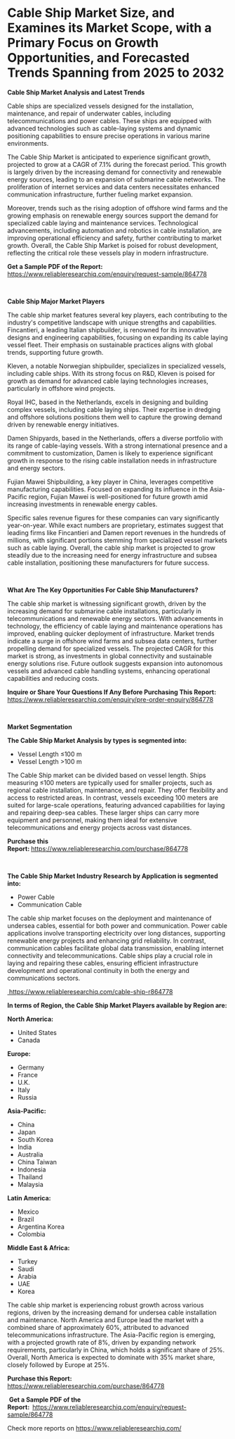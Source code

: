 <p><h1>Cable Ship Market Size, and Examines its Market Scope, with a Primary Focus on Growth Opportunities, and Forecasted Trends Spanning from 2025 to 2032</h1></p><p><strong>Cable Ship Market Analysis and Latest Trends</strong></p>
<p><p>Cable ships are specialized vessels designed for the installation, maintenance, and repair of underwater cables, including telecommunications and power cables. These ships are equipped with advanced technologies such as cable-laying systems and dynamic positioning capabilities to ensure precise operations in various marine environments.</p><p>The Cable Ship Market is anticipated to experience significant growth, projected to grow at a CAGR of 7.1% during the forecast period. This growth is largely driven by the increasing demand for connectivity and renewable energy sources, leading to an expansion of submarine cable networks. The proliferation of internet services and data centers necessitates enhanced communication infrastructure, further fueling market expansion.</p><p>Moreover, trends such as the rising adoption of offshore wind farms and the growing emphasis on renewable energy sources support the demand for specialized cable laying and maintenance services. Technological advancements, including automation and robotics in cable installation, are improving operational efficiency and safety, further contributing to market growth. Overall, the Cable Ship Market is poised for robust development, reflecting the critical role these vessels play in modern infrastructure.</p></p>
<p><strong>Get a Sample PDF of the Report:&nbsp;</strong> <a href="https://www.reliableresearchiq.com/enquiry/request-sample/864778?utm_campaign=2313&utm_medium=2&utm_source=Github&utm_content=ia&utm_term=10042025&utm_id=cable-ship">https://www.reliableresearchiq.com/enquiry/request-sample/864778</a></p>
<p>&nbsp;</p>
<p><strong>Cable Ship Major Market Players</strong></p>
<p><p>The cable ship market features several key players, each contributing to the industry's competitive landscape with unique strengths and capabilities. Fincantieri, a leading Italian shipbuilder, is renowned for its innovative designs and engineering capabilities, focusing on expanding its cable laying vessel fleet. Their emphasis on sustainable practices aligns with global trends, supporting future growth.</p><p>Kleven, a notable Norwegian shipbuilder, specializes in specialized vessels, including cable ships. With its strong focus on R&D, Kleven is poised for growth as demand for advanced cable laying technologies increases, particularly in offshore wind projects.</p><p>Royal IHC, based in the Netherlands, excels in designing and building complex vessels, including cable laying ships. Their expertise in dredging and offshore solutions positions them well to capture the growing demand driven by renewable energy initiatives.</p><p>Damen Shipyards, based in the Netherlands, offers a diverse portfolio with its range of cable-laying vessels. With a strong international presence and a commitment to customization, Damen is likely to experience significant growth in response to the rising cable installation needs in infrastructure and energy sectors.</p><p>Fujian Mawei Shipbuilding, a key player in China, leverages competitive manufacturing capabilities. Focused on expanding its influence in the Asia-Pacific region, Fujian Mawei is well-positioned for future growth amid increasing investments in renewable energy cables.</p><p>Specific sales revenue figures for these companies can vary significantly year-on-year. While exact numbers are proprietary, estimates suggest that leading firms like Fincantieri and Damen report revenues in the hundreds of millions, with significant portions stemming from specialized vessel markets such as cable laying. Overall, the cable ship market is projected to grow steadily due to the increasing need for energy infrastructure and subsea cable installation, positioning these manufacturers for future success.</p></p>
<p>&nbsp;</p>
<p><strong>What Are The Key Opportunities For Cable Ship Manufacturers?</strong></p>
<p><p>The cable ship market is witnessing significant growth, driven by the increasing demand for submarine cable installations, particularly in telecommunications and renewable energy sectors. With advancements in technology, the efficiency of cable laying and maintenance operations has improved, enabling quicker deployment of infrastructure. Market trends indicate a surge in offshore wind farms and subsea data centers, further propelling demand for specialized vessels. The projected CAGR for this market is strong, as investments in global connectivity and sustainable energy solutions rise. Future outlook suggests expansion into autonomous vessels and advanced cable handling systems, enhancing operational capabilities and reducing costs.</p></p>
<p><strong>Inquire or Share Your Questions If Any Before Purchasing This Report:</strong> <a href="https://www.reliableresearchiq.com/enquiry/pre-order-enquiry/864778?utm_campaign=2313&utm_medium=2&utm_source=Github&utm_content=ia&utm_term=10042025&utm_id=cable-ship">https://www.reliableresearchiq.com/enquiry/pre-order-enquiry/864778</a></p>
<p>&nbsp;</p>
<p><strong>Market Segmentation</strong></p>
<p><strong>The Cable Ship Market Analysis by types is segmented into:</strong></p>
<p><ul><li>Vessel Length ≤100 m</li><li>Vessel Length >100 m</li></ul></p>
<p><p>The Cable Ship market can be divided based on vessel length. Ships measuring ≤100 meters are typically used for smaller projects, such as regional cable installation, maintenance, and repair. They offer flexibility and access to restricted areas. In contrast, vessels exceeding 100 meters are suited for large-scale operations, featuring advanced capabilities for laying and repairing deep-sea cables. These larger ships can carry more equipment and personnel, making them ideal for extensive telecommunications and energy projects across vast distances.</p></p>
<p><strong>Purchase this Report:&nbsp;</strong><a href="https://www.reliableresearchiq.com/purchase/864778?utm_campaign=2313&utm_medium=2&utm_source=Github&utm_content=ia&utm_term=10042025&utm_id=cable-ship">https://www.reliableresearchiq.com/purchase/864778</a></p>
<p>&nbsp;</p>
<p><strong>The Cable Ship Market Industry Research by Application is segmented into:</strong></p>
<p><ul><li>Power Cable</li><li>Communication Cable</li></ul></p>
<p><p>The cable ship market focuses on the deployment and maintenance of undersea cables, essential for both power and communication. Power cable applications involve transporting electricity over long distances, supporting renewable energy projects and enhancing grid reliability. In contrast, communication cables facilitate global data transmission, enabling internet connectivity and telecommunications. Cable ships play a crucial role in laying and repairing these cables, ensuring efficient infrastructure development and operational continuity in both the energy and communications sectors.</p></p>
<p><a href="https://www.reliableresearchiq.com/cable-ship-r864778?utm_campaign=2313&utm_medium=2&utm_source=Github&utm_content=ia&utm_term=10042025&utm_id=cable-ship">&nbsp;https://www.reliableresearchiq.com/cable-ship-r864778</a></p>
<p><strong>In terms of Region, the Cable Ship Market Players available by Region are:</strong></p>
<p>
    <p> <strong> North America: </strong>
        <ul>
            <li>United States</li>
            <li>Canada</li>
        </ul>
        </p> 
    <p> <strong> Europe: </strong>
        <ul>
            <li>Germany</li>
            <li>France</li>
            <li>U.K.</li>
            <li>Italy</li>
            <li>Russia</li>
        </ul>
        </p> 
    <p> <strong> Asia-Pacific: </strong>
        <ul>
            <li>China</li>
            <li>Japan</li>
            <li>South Korea</li>
            <li>India</li>
            <li>Australia</li>
            <li>China Taiwan</li>
            <li>Indonesia</li>
            <li>Thailand</li>
            <li>Malaysia</li>
        </ul>
        </p> 
    <p> <strong> Latin America: </strong>
        <ul>
            <li>Mexico</li>
            <li>Brazil</li>
            <li>Argentina Korea</li>
            <li>Colombia</li>
        </ul>
        </p> 
    <p> <strong> Middle East & Africa: </strong>
        <ul>
            <li>Turkey</li>
            <li>Saudi</li>
            <li>Arabia</li>
            <li>UAE</li>
            <li>Korea</li>
        </ul>
    </p>
    </p>
<p><p>The cable ship market is experiencing robust growth across various regions, driven by the increasing demand for undersea cable installation and maintenance. North America and Europe lead the market with a combined share of approximately 60%, attributed to advanced telecommunications infrastructure. The Asia-Pacific region is emerging, with a projected growth rate of 8%, driven by expanding network requirements, particularly in China, which holds a significant share of 25%. Overall, North America is expected to dominate with 35% market share, closely followed by Europe at 25%.</p></p>
<p><strong>Purchase this Report: </strong><a href="https://www.reliableresearchiq.com/purchase/864778?utm_campaign=2313&utm_medium=2&utm_source=Github&utm_content=ia&utm_term=10042025&utm_id=cable-ship">https://www.reliableresearchiq.com/purchase/864778</a></p>
<p>&nbsp;<strong>Get a Sample PDF of the Report:&nbsp;&nbsp;</strong><a href="https://www.reliableresearchiq.com/enquiry/request-sample/864778?utm_campaign=2313&utm_medium=2&utm_source=Github&utm_content=ia&utm_term=10042025&utm_id=cable-ship">https://www.reliableresearchiq.com/enquiry/request-sample/864778</a></p>
<p><strong></strong></p>
<p>Check more reports on <a href="https://www.reliableresearchiq.com/?utm_campaign=2313&utm_medium=2&utm_source=Github&utm_content=ia&utm_term=10042025&utm_id=cable-ship">https://www.reliableresearchiq.com/</a></p>